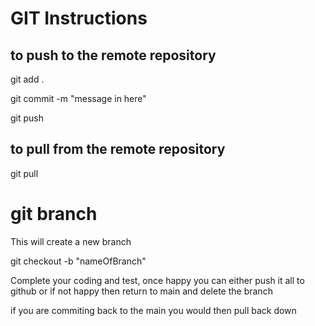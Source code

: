 # GIT Instructions

## to push to the remote repository

git add .

git commit -m "message in here"

git push

## to pull from the remote repository

git pull 

# git branch

This will create a new branch

git checkout -b "nameOfBranch" 

Complete your coding and test, once happy you can either push it all to github or if not happy then return to main and delete the branch

if you are commiting back to the main you would then pull back down

